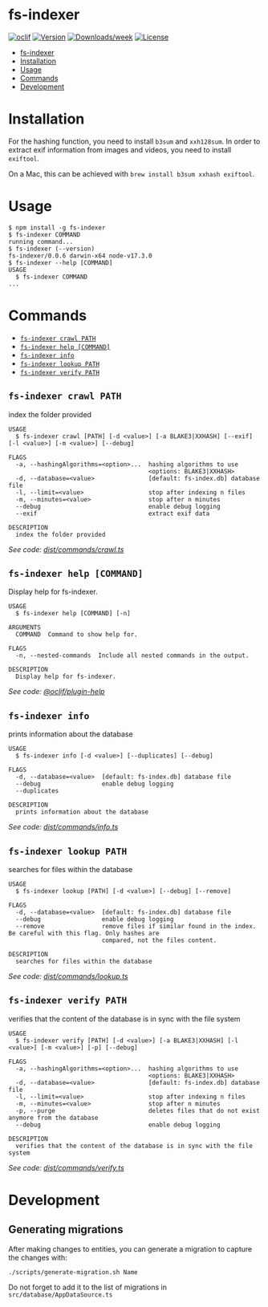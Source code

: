 # fs-indexer

[![oclif](https://img.shields.io/badge/cli-oclif-brightgreen.svg)](https://oclif.io)
[![Version](https://img.shields.io/npm/v/fs-indexer.svg)](https://npmjs.org/package/fs-indexer)
[![Downloads/week](https://img.shields.io/npm/dw/fs-indexer.svg)](https://npmjs.org/package/fs-indexer)
[![License](https://img.shields.io/npm/l/fs-indexer.svg)](https://github.com/hwaterke/fs-indexer/blob/master/package.json)

<!-- toc -->
* [fs-indexer](#fs-indexer)
* [Installation](#installation)
* [Usage](#usage)
* [Commands](#commands)
* [Development](#development)
<!-- tocstop -->

# Installation

For the hashing function, you need to install `b3sum` and `xxh128sum`. In order
to extract exif information from images and videos, you need to install
`exiftool`.

On a Mac, this can be achieved with `brew install b3sum xxhash exiftool`.

# Usage

<!-- usage -->
```sh-session
$ npm install -g fs-indexer
$ fs-indexer COMMAND
running command...
$ fs-indexer (--version)
fs-indexer/0.0.6 darwin-x64 node-v17.3.0
$ fs-indexer --help [COMMAND]
USAGE
  $ fs-indexer COMMAND
...
```
<!-- usagestop -->

# Commands

<!-- commands -->
* [`fs-indexer crawl PATH`](#fs-indexer-crawl-path)
* [`fs-indexer help [COMMAND]`](#fs-indexer-help-command)
* [`fs-indexer info`](#fs-indexer-info)
* [`fs-indexer lookup PATH`](#fs-indexer-lookup-path)
* [`fs-indexer verify PATH`](#fs-indexer-verify-path)

## `fs-indexer crawl PATH`

index the folder provided

```
USAGE
  $ fs-indexer crawl [PATH] [-d <value>] [-a BLAKE3|XXHASH] [--exif] [-l <value>] [-m <value>] [--debug]

FLAGS
  -a, --hashingAlgorithms=<option>...  hashing algorithms to use
                                       <options: BLAKE3|XXHASH>
  -d, --database=<value>               [default: fs-index.db] database file
  -l, --limit=<value>                  stop after indexing n files
  -m, --minutes=<value>                stop after n minutes
  --debug                              enable debug logging
  --exif                               extract exif data

DESCRIPTION
  index the folder provided
```

_See code: [dist/commands/crawl.ts](https://github.com/hwaterke/fs-indexer/blob/v0.0.6/dist/commands/crawl.ts)_

## `fs-indexer help [COMMAND]`

Display help for fs-indexer.

```
USAGE
  $ fs-indexer help [COMMAND] [-n]

ARGUMENTS
  COMMAND  Command to show help for.

FLAGS
  -n, --nested-commands  Include all nested commands in the output.

DESCRIPTION
  Display help for fs-indexer.
```

_See code: [@oclif/plugin-help](https://github.com/oclif/plugin-help/blob/v5.1.12/src/commands/help.ts)_

## `fs-indexer info`

prints information about the database

```
USAGE
  $ fs-indexer info [-d <value>] [--duplicates] [--debug]

FLAGS
  -d, --database=<value>  [default: fs-index.db] database file
  --debug                 enable debug logging
  --duplicates

DESCRIPTION
  prints information about the database
```

_See code: [dist/commands/info.ts](https://github.com/hwaterke/fs-indexer/blob/v0.0.6/dist/commands/info.ts)_

## `fs-indexer lookup PATH`

searches for files within the database

```
USAGE
  $ fs-indexer lookup [PATH] [-d <value>] [--debug] [--remove]

FLAGS
  -d, --database=<value>  [default: fs-index.db] database file
  --debug                 enable debug logging
  --remove                remove files if similar found in the index. Be careful with this flag. Only hashes are
                          compared, not the files content.

DESCRIPTION
  searches for files within the database
```

_See code: [dist/commands/lookup.ts](https://github.com/hwaterke/fs-indexer/blob/v0.0.6/dist/commands/lookup.ts)_

## `fs-indexer verify PATH`

verifies that the content of the database is in sync with the file system

```
USAGE
  $ fs-indexer verify [PATH] [-d <value>] [-a BLAKE3|XXHASH] [-l <value>] [-m <value>] [-p] [--debug]

FLAGS
  -a, --hashingAlgorithms=<option>...  hashing algorithms to use
                                       <options: BLAKE3|XXHASH>
  -d, --database=<value>               [default: fs-index.db] database file
  -l, --limit=<value>                  stop after indexing n files
  -m, --minutes=<value>                stop after n minutes
  -p, --purge                          deletes files that do not exist anymore from the database
  --debug                              enable debug logging

DESCRIPTION
  verifies that the content of the database is in sync with the file system
```

_See code: [dist/commands/verify.ts](https://github.com/hwaterke/fs-indexer/blob/v0.0.6/dist/commands/verify.ts)_
<!-- commandsstop -->

# Development

## Generating migrations

After making changes to entities, you can generate a migration to capture the
changes with:

```shell
./scripts/generate-migration.sh Name
```

Do not forget to add it to the list of migrations in
`src/database/AppDataSource.ts`
